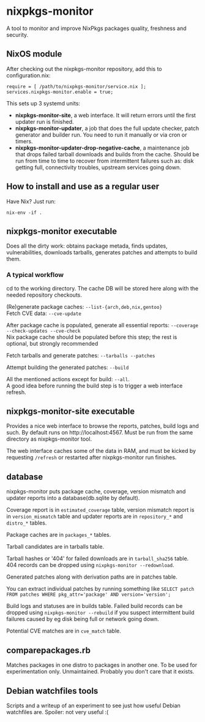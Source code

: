 # nixpkgs-monitor

A tool to monitor and improve NixPkgs packages quality, freshness and security.

## NixOS module

After checking out the nixpkgs-monitor repository, add this to configuration.nix:

    require = [ /path/to/nixpkgs-monitor/service.nix ];
    services.nixpkgs-monitor.enable = true;

This sets up 3 systemd units:
* __nixpkgs-monitor-site__, a web interface. It will return errors until the first updater run is finished.
* __nixpkgs-monitor-updater__, a job that does the full update checker, patch generator and builder run.
You need to run it manually or via cron or timers.
* __nixpkgs-monitor-updater-drop-negative-cache__, a maintenance job that drops failed tarball downloads and builds from the cache.
Should be run from time to time to recover from intermittent failures such as: disk getting full, connectivity troubles, upstream services going down.

## How to install and use as a regular user

Have Nix? Just run:

    nix-env -if .

## nixpkgs-monitor executable

Does all the dirty work: obtains package metada, finds updates, vulnerabilities, downloads tarballs, generates patches and attempts to build them.

### A typical workflow

cd to the working directory. The cache DB will be stored here along with the needed repository checkouts.

(Re)generate package caches: `--list-{arch,deb,nix,gentoo}`    
Fetch CVE data: `--cve-update`

After package cache is populated, generate all essential reports:
`--coverage --check-updates --cve-check`    
Nix package cache should be populated before this step; the rest is optional, but strongly recommended

Fetch tarballs and generate patches: `--tarballs --patches`

Attempt building the generated patches: `--build`

All the mentioned actions except for build: `--all`.    
A good idea before running the build step is to trigger a web interface refresh.

## nixpkgs-monitor-site executable

Provides a nice web interface to browse the reports, patches, build logs and such.
By default runs on http://localhost:4567. Must be run from the same directory as nixpkgs-monitor tool.

The web interface caches some of the data in RAM, and must be kicked by requesting `/refresh`
or restarted after nixpkgs-monitor run finishes.

## database

nixpkgs-monitor puts package cache, coverage, version mismatch and updater reports into
a database(db.sqlite by default).

Coverage report is in `estimated_coverage` table, version mismatch report is in
`version_mismatch` table and updater reports are in `repository_*` and `distro_*` tables.

Package caches are in `packages_*` tables.

Tarball candidates are in tarballs table.

Tarball hashes or '404' for failed downloads are in `tarball_sha256` table.
404 records can be dropped using `nixpkgs-monitor --redownload`.

Generated patches along with derivation paths are in patches table.

You can extract individual patches by running something like
`SELECT patch FROM patches WHERE pkg_attr='package' AND version='version';`

Build logs and statuses are in builds table. Failed build records can be
dropped using `nixpkgs-monitor --rebuild` if you suspect intermittent build
failures caused by eg disk being full or network going down.

Potential CVE matches are in `cve_match` table.

## comparepackages.rb

Matches packages in one distro to packages in another one.
To be used for experimentation only. Unmaintained.
Probably you don't care that it exists.

## Debian watchfiles tools

Scripts and a writeup of an experiment to see just how useful Debian watchfiles are.
Spoiler: not very useful :(
